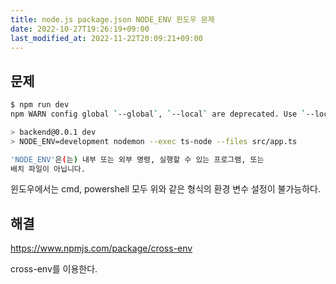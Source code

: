 ```yaml
---
title: node.js package.json NODE_ENV 윈도우 문제
date: 2022-10-27T19:26:19+09:00
last_modified_at: 2022-11-22T20:09:21+09:00
---
```

## 문제

```bash
$ npm run dev
npm WARN config global `--global`, `--local` are deprecated. Use `--location=global` instead.

> backend@0.0.1 dev
> NODE_ENV=development nodemon --exec ts-node --files src/app.ts

'NODE_ENV'은(는) 내부 또는 외부 명령, 실행할 수 있는 프로그램, 또는
배치 파일이 아닙니다.
```

윈도우에서는 cmd, powershell 모두 위와 같은 형식의 환경 변수 설정이 불가능하다.



## 해결

https://www.npmjs.com/package/cross-env

cross-env를 이용한다.